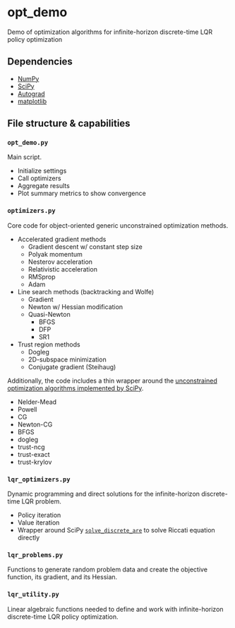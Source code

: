 # opt_demo

Demo of optimization algorithms for infinite-horizon discrete-time LQR policy optimization

## Dependencies

* [NumPy](https://github.com/numpy/numpy)
* [SciPy](https://github.com/scipy/scipy)
* [Autograd](https://github.com/HIPS/autograd)
* [matplotlib](https://github.com/matplotlib/matplotlib)

## File structure & capabilities

### `opt_demo.py`

Main script.

* Initialize settings
* Call optimizers
* Aggregate results
* Plot summary metrics to show convergence

### `optimizers.py`

Core code for object-oriented generic unconstrained optimization methods.

* Accelerated gradient methods
  * Gradient descent w/ constant step size
  * Polyak momentum
  * Nesterov acceleration
  * Relativistic acceleration
  * RMSprop
  * Adam
* Line search methods (backtracking and Wolfe)
  * Gradient
  * Newton w/ Hessian modification
  * Quasi-Newton
    * BFGS
    * DFP
    * SR1
* Trust region methods
  * Dogleg
  * 2D-subspace minimization
  * Conjugate gradient (Steihaug)

Additionally, the code includes a thin wrapper around the [unconstrained optimization algorithms implemented by SciPy](https://docs.scipy.org/doc/scipy/reference/generated/scipy.optimize.minimize.html#scipy.optimize.minimize).

* Nelder-Mead
* Powell
* CG
* Newton-CG
* BFGS
* dogleg
* trust-ncg
* trust-exact
* trust-krylov

### `lqr_optimizers.py`

Dynamic programming and direct solutions for the infinite-horizon discrete-time LQR problem.

* Policy iteration
* Value iteration
* Wrapper around SciPy [`solve_discrete_are`](https://docs.scipy.org/doc/scipy/reference/generated/scipy.linalg.solve_discrete_are.html) to solve Riccati equation directly

### `lqr_problems.py`

Functions to generate random problem data and create the objective function, its gradient, and its Hessian.

### `lqr_utility.py`

Linear algebraic functions needed to define and work with infinite-horizon discrete-time LQR policy optimization.
